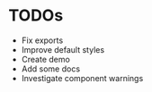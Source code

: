 # TODOs

- Fix exports
- Improve default styles
- Create demo
- Add some docs
- Investigate component warnings
